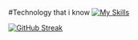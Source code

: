 
#Technology that i know 
[![My Skills](https://skillicons.dev/icons?i=js,html,css,firebase,github,nodejs,react,vite,vscode,mongodb)](https://skillicons.dev)

[![GitHub Streak](https://streak-stats.demolab.com?user=whoiswajid&theme=rose-pine)](https://git.io/streak-stats)
